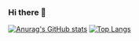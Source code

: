 ### Hi there 👋

[![Anurag's GitHub stats](https://github-readme-stats.vercel.app/api?username=NoelOsiro&show_icons=true&theme=radical)](https://github.com/NoelOsiro/github-readme-stats)
[![Top Langs](https://github-readme-stats.vercel.app/api/top-langs/?username=NoelOsiro&show_icons=true&theme=radical&layout=donut)](https://github.com/NoelOsiro/github-readme-stats)
<!--
**NoelOsiro/NoelOsiro** is a ✨ _special_ ✨ repository because its `README.md` (this file) appears on your GitHub profile.

Here are some ideas to get you started:

- 🔭 I’m currently working on ...
- 🌱 I’m currently learning ...
- 👯 I’m looking to collaborate on ...
- 🤔 I’m looking for help with ...
- 💬 Ask me about ...
- 📫 How to reach me: ...
- 😄 Pronouns: ...
- ⚡ Fun fact: ...
-->
